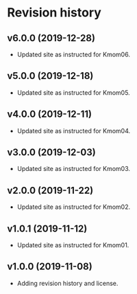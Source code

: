 Revision history
==================

v6.0.0 (2019-12-28)
----------------------

* Updated site as instructed for Kmom06.

v5.0.0 (2019-12-18)
----------------------

* Updated site as instructed for Kmom05.

v4.0.0 (2019-12-11)
----------------------

* Updated site as instructed for Kmom04.

v3.0.0 (2019-12-03)
----------------------

* Updated site as instructed for Kmom03.

v2.0.0 (2019-11-22)
----------------------

* Updated site as instructed for Kmom02.


v1.0.1 (2019-11-12)
----------------------

* Updated site as instructed for Kmom01.


v1.0.0 (2019-11-08)
----------------------

* Adding revision history and license.

